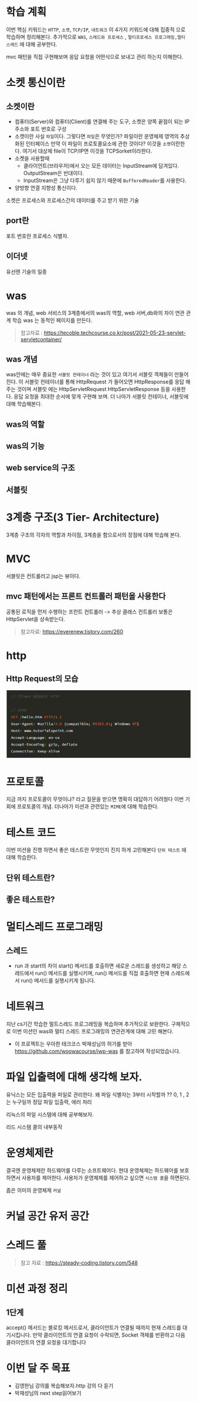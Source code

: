# 학습 계획

이번 핵심 키워드는 `HTTP`, `소캣`, `TCP/IP`, `네트워크` 이 4가지 키워드에 대해 집중적 으로 학습하며 정리해본다.
추가적으로 `WAS`, `스레드와 프로세스` , `멀티프로세스 프로그래밍,멀티 스레드` 에 대해 공부한다.

mvc 패턴을 직접 구현해보며 응답 요청을 어떤식으로 보내고 관리 하는지 이해한다.
# 소켓 통신이란

## 소켓이란

- 컴퓨터(Server)와 컴퓨터(Client)를 연결해 주는 도구, 소켓은 양쪽 끝점이 되는 IP 주소와 포트 번호로 구성
- 소캣이란 사실 `파일`이다. 그렇다면 `파일`은 무엇인가? 파일이란 운영체제 영역의 추상화된 인터페이스 만약 이 파일이 프로토콜요소에 관한 것이다?
  이것을 `소켓`이란한다. 여기서 대상체 file이 TCP/IP면 이것을 TCPSorket이라한다.
- 소켓을 사용할때
    - 클라이언트(브라우저)에서 오는 모든 데이터는 InputStream에 담겨있다. OutputStream은 반대이다.
    - InputStream은 그냥 다루기 쉽지 않기 때문에 `BufferedReader`를 사용한다.
- 양방향 연결 지향성 통신이다.

소켓은 프로세스와 프로세스간의 데이터를 주고 받기 위한 기술

## port란

포트 번호란 프로세스 식별자.

## 이더넷

유선렌 기술의 일종

# was

was 의 개념, web 서비스의 3계층에서의 was의 역할, web 서버,db와의 차이 연관 관계 학습
was 는 동적인 페이지를 만든다.


> 참고자료 : https://tecoble.techcourse.co.kr/post/2021-05-23-servlet-servletcontainer/

## was 개념

was안에는 매우 중요한 `서블릿 컨테이너` 라는 것이 있고 여기서 서블릿 객체들이 만들어진다. 이 서블릿 컨테이너를 통해 HttpRequest
가 들어오면 HttpResponse를 응답 해주는 것이며 서블릿 에는 HttpServletRequest HttpServletResponse 등을 사용한다.
응답 요청을 최대한 순서에 맞게 구현해 보며. 더 나아가 서블릿 컨테이너, 서블릿에 대해 학습해본다.

## was의 역할

## was의 기능

## web service의 구조

## 서블릿

# 3계층 구조(3 Tier- Architecture)

3계층 구조의 각자의 역할과 차이점, 3계층을 함으로서의 장점에 대해 학습해 본다.

# MVC
서블릿은 컨트롤러고 jsp는 뷰이다.

## mvc 패턴에서는 프론트 컨트롤러 패턴을 사용한다

공통된 로직을 먼저 수행하는 프런트 컨트롤러 -> 추상 클래스 컨트롤러 보통은  HttpServlet을 상속받는다.

> 참고자료: https://everenew.tistory.com/260
# http

## Http Request의 모습

![img.png](img.png)

# 프로토콜

지금 까지 프로토콜이 무엇이냐? 라고 질문을 받으면 명확히 대답하기 어려웠다 이번 기회에 프로토콜의 개념. 더나아가 미션과 관련있는 `MIME`에 대해 학습한다.

# 테스트 코드

이번 미션을 진행 하면서 좋은 테스트란 무엇인지 진지 하게 고민해본다 `단위 테스트` 에대해 학습한다.

## 단위 테스트란?

## 좋은 테스트란?

# 멀티스레드 프로그래밍

## 스레드

- run 과 start의 차이
  start() 메서드를 호출하면 새로운 스레드를 생성하고 해당 스레드에서 run() 메서드를 실행시키며, run() 메서드를 직접 호출하면 현재 스레드에서
  run() 메서드를 실행시키게 됩니다.

# 네트워크

지난 cs기간 학습한 멀트스레드 프로그래밍을 복습하며 추가적으로 보완한다. 구체적으로 이번 미션인 was와 멀티 스레드 프로그래밍의 연관관계에 대해
고민 해본다.

- 이 프로젝트는 우아한 테크코스 박재성님의 허가를 받아 https://github.com/woowacourse/jwp-was
  를 참고하여 작성되었습니다.

# 파일 입출력에 대해 생각해 보자.

유닉스는 모든 입출력을 파일로 관리한다.
왜 파일 식별자는 3부터 시작할까 ?? 0, 1 , 2는 누구일까 정답 파일 입출력, 에러 처리

리눅스의 파일 시스템에 대해 공부해보자.

리드 시스템 콜의 내부동작

# 운영체제란

결국엔 운영체제란 하드웨어를 다루는 소프트웨어다. 현대 운영체제는 하드웨어를 보호하면서 사용자를 제어한다.
사용자가 운영체제를 제어하고 싶으면 `시스템 콜`을 하면된다.

좁은 의미의 운영체제 `커널`

# 커널 공간 유저 공간

# 스레드 풀

> 참고 자료 : https://steady-coding.tistory.com/548

# 미션 과정 정리

## 1단계

accept() 메서드는 블로킹 메서드로서, 클라이언트가 연결될 때까지 현재 스레드를 대기시킵니다. 만약 클라이언트의 연결 요청이 수락되면,
Socket 객체를 반환하고 다음 클라이언트의 연결 요청을 대기합니다

# 이번 달 주 목표

- 김영한님 강의를 복습해보자.http 강의 다 듣기
- 박재성님의 next step읽어보기
  

